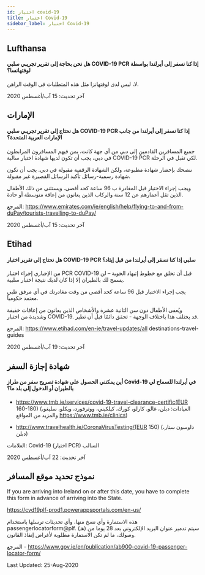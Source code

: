 ```yaml
---
id: اختبار covid-19
title: اختبار Covid-19
sidebar_label: اختبار Covid-19
---
```



## Lufthansa

#### **هل نحن بحاجة إلى تقرير تجريبي سلبي COVID-19 PCR إذا كنا نسفر إلى أيرلندا بواسطة لوفتهانسا؟**

لا، ليس لدى لوفتهانزا مثل هذه المتطلبات في الوقت الراهن.

آخر تحديث: 15 آب/أغسطس 2020

## الإمارات

#### **هل نحتاج إلى تقرير تجريبي سلبي COVID-19 PCR إذا كنا نسفر إلى أيرلندا من جانب الإمارات العربية المتحدة؟**

جميع المسافرين القادمين إلى دبي من أي جهة كانت، بمن فيهم المسافرون المرابطون في دبي، يجب أن تكون لديها شهادة اختبار سالبة COVID-19 PCR لكي تقبل في الرحلة.

ننصحك بإحضار شهادة مطبوعة، ولكن الشهادة الرقمية مقبولة في دبي. يجب أن تكون شهادة رسمية-رسائل تأكيد الرسائل القصيرة غير مقبولة.

ويجب إجراء الاختبار قبل المغادرة ب 96 ساعة كحد أقصى. ويستثنى من ذلك الأطفال الذين تقل أعمارهم عن 12 سنة والركاب الذين يعانون من إعاقة متوسطة أو حادة.


المرجع: https://www.emirates.com/ie/english/help/flying-to-and-from-duPay/tourists-travelling-to-duPay/

آخر تحديث: 15 آب/أغسطس 2020

## Etihad

#### **هل نحتاج إلى تقرير اختبار COVID-19 PCR سلبي إذا كنا نسفر إلى أيرلندا من قبل إيثاد؟**

من الإجباري إجراء اختبار PCR COVID-19 قبل أن تحلق مع خطوط إتيهاد الجوية – لن يسمح لك بالطيران إلا إذا كان لديك نتيجة اختبار سلبية.

يجب إجراء الاختبار قبل 96 ساعة كحد أقصى من وقت مغادرتك في أي مرفق طبي معتمد حكومياً.

ويُعفى الأطفال دون سن الثانية عشرة والأشخاص الذين يعانون من إعاقات خفيفة وشديدة من اختبار COVID-19. قد يختلف هذا باختلاف الوجهة - تحقق دائمًا قبل أن تطير.

المرجع: https://www.etihad.com/en-ie/travel-updates/all destinations-travel-guides

آخر تحديث: 19 آب/أغسطس 2020

## شهادة إجازة السفر

#### أين يمكنني الحصول على شهادة تصريح سفر من طراز Covid-19 في أيرلندا للسماح لي بالطيران أو الدخول إلى بلد ما؟

* https://www.tmb.ie/services/covid-19-travel-clearance-certific(EUR 160-180) (العيادات: دبلن، غالو، كارلو، كورك، كيلكيني، ووترفورد، ويكلو، سليغو، والمزيد من المواقع https://www.tmb.ie/clinics)

* http://www.travelhealth.ie/CoronaVirusTesting/(EUR 150) (داوسون ستار، دبلن)

العلامات: Covid-19 (اختبار PCR) السالب

آخر تحديث: 22 آب/أغسطس 2020

## نموذج تحديد موقع المسافر

If you are arriving into Ireland on or after this date, you have to complete this form in advance of arriving into the State.

https://cvd19plf-prod1.powerappsportals.com/en-us/

هذه الاستمارة وأي نسخ منها، وأي تحديثات ترسلها باستخدام passengerlocatorform@plf. (هـ) سيتم تدمير عنوان البريد الإلكتروني بعد 28 يوما من وصولك، ما لم تكن الاستمارة مطلوبة لأغراض إنفاذ القانون.

المرجع - https://www.gov.ie/en/publication/ab900-covid-19-passenger-locator-form/

Last Updated: 25-Aug-2020